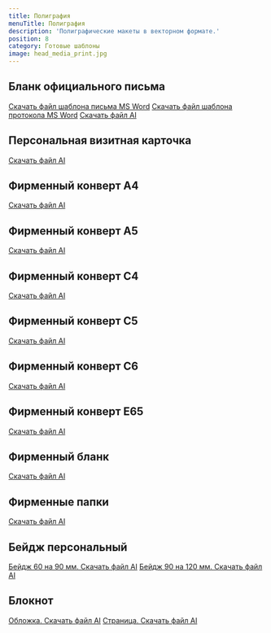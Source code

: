 ```yaml
---
title: Полиграфия
menuTitle: Полиграфия
description: 'Полиграфические макеты в векторном формате.'
position: 8
category: Готовые шаблоны
image: head_media_print.jpg
---
```


## Бланк официального письма

<figure>
  <nuxt-img src="/media/1_blank.jpg" preset="preview"></nuxt-img>
</figure>

<file-download><a href="/download/media/blank.dotx">Скачать файл шаблона письма MS Word</a></file-download>
<file-download><a href="/download/media/protocol.dotx">Скачать файл шаблона протокола MS Word</a></file-download>
<file-download><a href="/download/media/blank.ai">Скачать файл AI</a></file-download>

## Персональная визитная карточка

<figure>
  <nuxt-img src="/media/8_business_card.jpg" preset="preview"></nuxt-img>
</figure>

<file-download><a href="/download/media/business_card.ai">Скачать файл AI</a></file-download>

## Фирменный конверт A4

<figure>
  <nuxt-img src="/media/2_envelope_a4.jpg" preset="preview"></nuxt-img>
</figure>

<file-download><a href="/download/media/envelope_a4.ai">Скачать файл AI</a></file-download>

## Фирменный конверт A5

<figure>
  <nuxt-img src="/media/3_envelope_a5.jpg" preset="preview"></nuxt-img>
</figure>

<file-download><a href="/download/media/envelope_a5.ai">Скачать файл AI</a></file-download>

## Фирменный конверт C4

<figure>
  <nuxt-img src="/media/4_envelope_c4.jpg" preset="preview"></nuxt-img>
</figure>

<file-download><a href="/download/media/envelope_c4.ai">Скачать файл AI</a></file-download>

## Фирменный конверт C5

<figure>
  <nuxt-img src="/media/5_envelope_c5.jpg" preset="preview"></nuxt-img>
</figure>

<file-download><a href="/download/media/envelope_c5.ai">Скачать файл AI</a></file-download>

## Фирменный конверт C6

<figure>
  <nuxt-img src="/media/6_envelope_c6.jpg" preset="preview"></nuxt-img>
</figure>

<file-download><a href="/download/media/envelope_c6.ai">Скачать файл AI</a></file-download>

## Фирменный конверт E65

<figure>
  <nuxt-img src="/media/7_envelope_e65.jpg" preset="preview"></nuxt-img>
</figure>

<file-download><a href="/download/media/envelope_e65.ai">Скачать файл AI</a></file-download>

## Фирменный бланк

<figure>
  <nuxt-img src="/media/9_paper.jpg" preset="preview"></nuxt-img>
</figure>

<file-download><a href="/download/media/paper.ai">Скачать файл AI</a></file-download>

## Фирменные папки

<figure>
  <nuxt-img src="/media/10_folder.jpg" preset="preview"></nuxt-img>
</figure>

<file-download><a href="/download/media/folder_220x305.ai">Скачать файл AI</a></file-download>

## Бейдж персональный

<figure>
  <nuxt-img src="/media/11_badge-vertical.jpg" preset="preview"></nuxt-img>
</figure>

<file-download><a href="/download/media/badge_small.ai">Бейдж 60 на 90 мм. Скачать файл AI</a></file-download>
<file-download><a href="/download/media/badge_big.ai">Бейдж 90 на 120 мм. Скачать файл AI</a></file-download>

## Блокнот

<figure>
  <nuxt-img src="/media/12_notepad.jpg" preset="preview"></nuxt-img>
</figure>

<file-download><a href="/download/media/folder_220x305.ai">Обложка. Скачать файл AI</a></file-download>
<file-download><a href="/download/media/folder_220x305.ai">Страница. Скачать файл AI</a></file-download>
